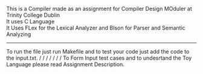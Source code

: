 This is a Compiler made as an assignment for Compiler Design MOduler at Trinity College Dublin\
It uses C Language\
It Uses FLex for the Lexical Analyzer and BIson for Parser and Semantic Analyzing 

-------------------------------------------------------------------------------------------------------------------------------------------------------------------------
To run the file just run Makefile and to test your code just add the code to the input.txt. 
/
/
/
/
/
/
/
To Form Input test cases and to undesrtand the Toy Language please read Assignment Description.
